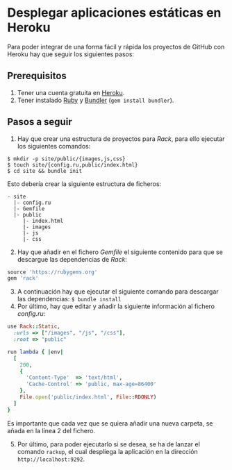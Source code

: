 # Desplegar aplicaciones estáticas en Heroku
Para poder integrar de una forma fácil y rápida los proyectos de GitHub
con Heroku hay que seguir los siguientes pasos:

## Prerequisitos
1. Tener una cuenta gratuita en [Heroku](https://signup.heroku.com/dc).
1. Tener instalado [Ruby](http://jruby.org/files/downloads/9.1.5.0/index.html) y
[Bundler](http://bundler.io/) (`gem install bundler`).
## Pasos a seguir
1. Hay que crear una estructura de proyectos para *Rack*, para ello ejecutar
los siguientes comandos:
```shell
$ mkdir -p site/public/{images,js,css}
$ touch site/{config.ru,public/index.html}
$ cd site && bundle init
```
Esto debería crear la siguiente estructura de ficheros:
```
- site
  |- config.ru
  |- Gemfile
  |- public
     |- index.html
     |- images
     |- js
     |- css
```
2. Hay que añadir en el fichero *Gemfile* el siguiente contenido para que se
descargue las dependencias de *Rack*:
```ruby
source 'https://rubygems.org'
gem 'rack'
```
3. A continuación hay que ejecutar el siguiente comando para descargar las dependencias:
`$ bundle install`
4. Por último, hay que editar y añadir la siguiente información al fichero *config.ru*:
```ruby
use Rack::Static,
  :urls => ["/images", "/js", "/css"],
  :root => "public"

run lambda { |env|
  [
    200,
    {
      'Content-Type'  => 'text/html',
      'Cache-Control' => 'public, max-age=86400'
    },
    File.open('public/index.html', File::RDONLY)
  ]
}
```
Es importante que cada vez que se quiera añadir una nueva carpeta, se añada en la línea 2 del fichero.

5. Por último, para poder ejecutarlo si se desea, se ha de lanzar el comando `rackup`, el cual
despliega la aplicación en la dirección `http://localhost:9292`.
